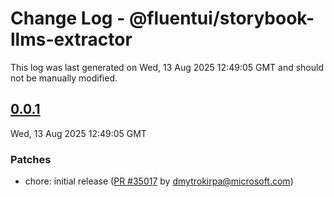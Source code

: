 # Change Log - @fluentui/storybook-llms-extractor

This log was last generated on Wed, 13 Aug 2025 12:49:05 GMT and should not be manually modified.

<!-- Start content -->

## [0.0.1](https://github.com/microsoft/fluentui/tree/@fluentui/storybook-llms-extractor_v0.0.1)

Wed, 13 Aug 2025 12:49:05 GMT

### Patches

- chore: initial release ([PR #35017](https://github.com/microsoft/fluentui/pull/35017) by dmytrokirpa@microsoft.com)
